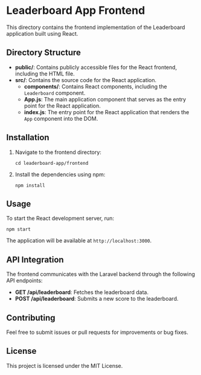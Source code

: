 # Leaderboard App Frontend

This directory contains the frontend implementation of the Leaderboard application built using React.

## Directory Structure

- **public/**: Contains publicly accessible files for the React frontend, including the HTML file.
- **src/**: Contains the source code for the React application.
  - **components/**: Contains React components, including the `Leaderboard` component.
  - **App.js**: The main application component that serves as the entry point for the React application.
  - **index.js**: The entry point for the React application that renders the `App` component into the DOM.

## Installation

1. Navigate to the frontend directory:
   ```
   cd leaderboard-app/frontend
   ```

2. Install the dependencies using npm:
   ```
   npm install
   ```

## Usage

To start the React development server, run:
```
npm start
```
The application will be available at `http://localhost:3000`.

## API Integration

The frontend communicates with the Laravel backend through the following API endpoints:

- **GET /api/leaderboard**: Fetches the leaderboard data.
- **POST /api/leaderboard**: Submits a new score to the leaderboard.

## Contributing

Feel free to submit issues or pull requests for improvements or bug fixes.

## License

This project is licensed under the MIT License.